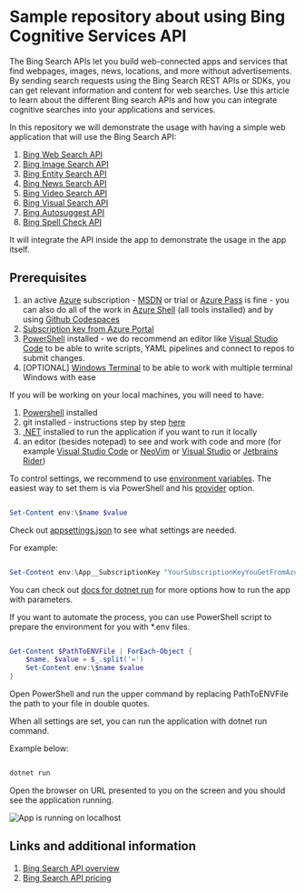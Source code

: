 # Sample repository about using Bing Cognitive Services API

The Bing Search APIs let you build web-connected apps and services that find webpages, images, news, locations, and more
without advertisements. By sending search requests using the Bing Search REST APIs or SDKs, you can get relevant
information and content for web searches. Use this article to learn about the different Bing search APIs and how you can
integrate cognitive searches into your applications and services.

In this repository we will demonstrate the usage with having a simple web application that will use the Bing Search API:

1. [Bing Web Search API](https://docs.microsoft.com/en-us/azure/cognitive-services/bing-web-search/overview)
2. [Bing Image Search API](https://docs.microsoft.com/en-us/azure/cognitive-services/bing-image-search/overview)
3. [Bing Entity Search API](https://docs.microsoft.com/en-us/azure/cognitive-services/bing-entities-search/overview)
4. [Bing News Search API](https://docs.microsoft.com/en-us/azure/cognitive-services/bing-news-search/overview)
5. [Bing Video Search API](https://docs.microsoft.com/en-us/azure/cognitive-services/bing-video-search/overview)
6. [Bing Visual Search API](https://docs.microsoft.com/en-us/azure/cognitive-services/bing-visual-search/overview)
7. [Bing Autosuggest API](https://docs.microsoft.com/en-us/azure/cognitive-services/bing-autosuggest/overview)
8. [Bing Spell Check API](https://docs.microsoft.com/en-us/azure/cognitive-services/bing-spell-check/overview)

It will integrate the API inside the app to demonstrate the usage in the app itself.

## Prerequisites

1. an active [Azure](https://www.azure.com) subscription - [MSDN](https://my.visualstudio.com) or trial
   or [Azure Pass](https://microsoftazurepass.com) is fine - you can also do all of the work
   in [Azure Shell](https://shell.azure.com) (all tools installed) and by
   using [Github Codespaces](https://docs.github.com/en/codespaces/developing-in-codespaces/creating-a-codespace)
2. [Subscription key from Azure Portal](https://learn.microsoft.com/en-us/bing/search-apis/bing-web-search/create-bing-search-service-resource#create-your-bing-resource)
2. [PowerShell](https://learn.microsoft.com/en-us/powershell/scripting/install/installing-powershell-on-windows?view=powershell-7.2)
   installed - we do recommend an editor like [Visual Studio Code](https://code.visualstudio.com) to be able to write
   scripts, YAML pipelines and connect to repos to submit changes.
3. [OPTIONAL] [Windows Terminal](https://learn.microsoft.com/en-us/windows/terminal/install) to be able to work with
   multiple terminal Windows with ease

If you will be working on your local machines, you will need to have:

1. [Powershell](https://learn.microsoft.com/en-us/powershell/scripting/install/installing-powershell-on-windows)
   installed
2. git installed - instructions step by step [here](https://docs.github.com/en/get-started/quickstart/set-up-git)
3. [.NET](https://dot.net) installed to run the application if you want to run it locally
4. an editor (besides notepad) to see and work with code and more (for
   example [Visual Studio Code](https://code.visualstudio.com) or [NeoVim](https://neovim.io/)
   or [Visual Studio](https://visualstudio.microsoft.com/) or [Jetbrains Rider](https://www.jetbrains.com/rider/))

To control settings, we recommend to use [environment variables](https://12factor.net/config). The easiest way to set them is via PowerShell and
his [provider](https://learn.microsoft.com/en-us/powershell/module/microsoft.powershell.core/about/about_providers?view=powershell-7.3)
option.

```powershell

Set-Content env:\$name $value

```

Check out [appsettings.json](BingSamplesSolution/BingSamples.Web/appsettings.json) to see what settings are needed.

For example:

```powershell

Set-Content env:\App__SubscriptionKey "YourSubscriptionKeyYouGetFromAzure"

```

You can check out [docs for dotnet run](https://learn.microsoft.com/en-us/dotnet/core/tools/dotnet-run) for more options
how to run the app with parameters.

If you want to automate the process, you can use PowerShell script to prepare the environment for you with *.env files.

```powershell

Get-Content $PathToENVFile | ForEach-Object {
    $name, $value = $_.split('=')
    Set-Content env:\$name $value
}

```

Open PowerShell and run the upper command by replacing PathToENVFile the path to your file in double quotes.

When all settings are set, you can run the application with dotnet run command.

Example below:

```powershell

dotnet run

```

Open the browser on URL presented to you on the screen and you should see the application running.

![App is running on localhost](https://webeudatastorage.blob.core.windows.net/web/bing-api-samples-localhost.png)

## Links and additional information

1. [Bing Search API overview](https://docs.microsoft.com/en-us/azure/cognitive-services/bing-web-search/overview)
2. [Bing Search API pricing](https://azure.microsoft.com/en-us/pricing/details/cognitive-services/search-api/)
